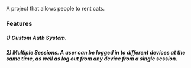 A project that allows people to rent cats.

### Features
##### 1) Custom Auth System.
##### 2) Multiple Sessions. A user can be logged in to different devices at the same time, as well as log out from any device from a single session.
